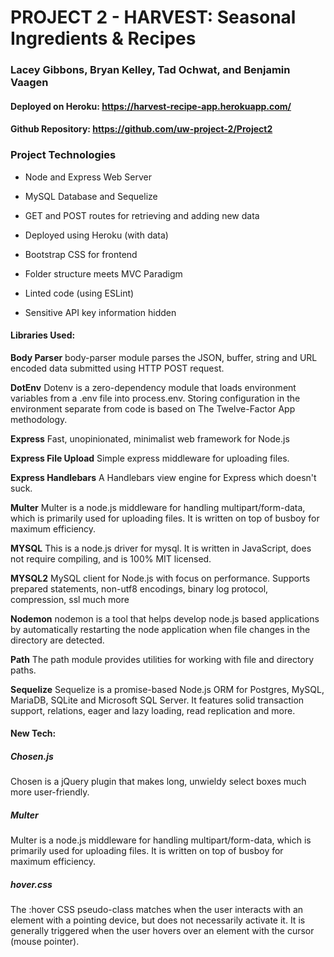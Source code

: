# PROJECT 2 - HARVEST: Seasonal Ingredients & Recipes
### Lacey Gibbons, Bryan Kelley, Tad Ochwat, and Benjamin Vaagen

#### Deployed on Heroku: https://harvest-recipe-app.herokuapp.com/
#### Github Repository: https://github.com/uw-project-2/Project2

### Project Technologies

* Node and Express Web Server

* MySQL Database and Sequelize

* GET and POST routes for retrieving and adding new data

* Deployed using Heroku (with data)

* Bootstrap CSS for frontend 

* Folder structure meets MVC Paradigm

* Linted code (using ESLint)

* Sensitive API key information hidden

#### Libraries Used:
**Body Parser**
body-parser module parses the JSON, buffer, string and URL encoded data submitted using HTTP POST request.

**DotEnv**
Dotenv is a zero-dependency module that loads environment variables from a .env file into process.env. Storing
configuration in the environment separate from code is based on The Twelve-Factor App methodology.

**Express**
Fast, unopinionated, minimalist web framework for Node.js

**Express File Upload**
Simple express middleware for uploading files.

**Express Handlebars**
A Handlebars view engine for Express which doesn't suck.

**Multer**
Multer is a node.js middleware for handling multipart/form-data, which is primarily used for uploading files. It is written on top of busboy for maximum efficiency.

**MYSQL**
This is a node.js driver for mysql. It is written in JavaScript, does not require compiling, and is 100% MIT licensed.

**MYSQL2**
MySQL client for Node.js with focus on performance. Supports prepared statements, non-utf8 encodings, binary log protocol, compression, ssl much more

**Nodemon**
nodemon is a tool that helps develop node.js based applications by automatically restarting the node application when file changes in the directory are detected.

**Path**
The path module provides utilities for working with file and directory paths.

**Sequelize**
Sequelize is a promise-based Node.js ORM for Postgres, MySQL, MariaDB, SQLite and Microsoft SQL Server. It features solid transaction support, relations, eager and lazy loading, read replication and more.

 #### New Tech:
 ##### Chosen.js
 Chosen is a jQuery plugin that makes long, unwieldy select boxes much more user-friendly.

 ##### Multer
 Multer is a node.js middleware for handling multipart/form-data, which is primarily used for uploading files. It is written on top of busboy for maximum efficiency.

##### hover.css
The :hover CSS pseudo-class matches when the user interacts with an element with a pointing device, but does not necessarily activate it. It is generally triggered when the user hovers over an element with the cursor (mouse pointer).


